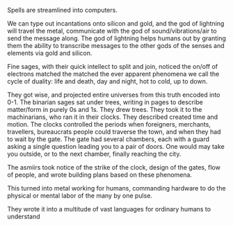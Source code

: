Spells are streamlined into computers.

We can type out incantations onto silicon and gold, and the god of lightning will travel the 
metal, communicate with the god of sound/vibrations/air to send the message along. The god of lightning
helps humans out by granting them the ability to transcribe messages to the other gods of the senses and elements
via gold and silicon. 

Fine sages, with their quick intellect to split and join, noticed the on/off of electrons 
matched the matched the ever apparent phenomena we call the cycle of duality: life and death, day and night, hot to cold, up to down.  

They got wise, and projected entire universes from this truth encoded into 0-1. 
The binarian sages sat under trees, writing in pages to describe matter/form in purely 0s and 1s. They drew trees.
They took it to the machinarians, who ran it in their clocks. They described created time and motion.
The clocks controlled the periods when foreigners, merchants, travellers, bureaucrats
people could traverse the town, and when they had to wait by the gate. The gate had several chambers,
each with a guard asking a single question leading you to a pair of doors. One would may take you outside,
or to the next chamber, finally reaching the city.

The asmiirs took notice of the strike of the clock, design of the gates, flow of people, and wrote
building plans based on these phenomena.

This turned into metal working for humans, commanding hardware to do the physical or mental labor of
the many by one pulse.

They wrote it into a multitude of vast languages for ordinary humans to understand


